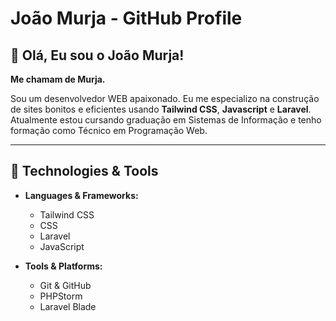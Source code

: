 # João Murja - GitHub Profile

## 👋 Olá, Eu sou o João Murja!

**Me chamam de Murja.**

Sou um desenvolvedor WEB apaixonado. Eu me especializo na construção de sites bonitos e eficientes usando **Tailwind CSS**, **Javascript** e **Laravel**. Atualmente estou cursando graduação em Sistemas de Informação e tenho formação como Técnico em Programação Web.

---

## 🚀 Technologies & Tools

- **Languages & Frameworks:**
  - Tailwind CSS
  - CSS
  - Laravel
  - JavaScript

- **Tools & Platforms:**
  - Git & GitHub
  - PHPStorm
  - Laravel Blade
  
